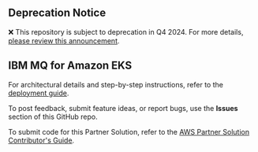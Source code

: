 ## Deprecation Notice

:x: This repository is subject to deprecation in Q4 2024. For more details, [please review this announcement](https://github.com/aws-ia/.announcements/issues/1). 

## IBM MQ for Amazon EKS

For architectural details and step-by-step instructions, refer to the [deployment guide](https://fwd.aws/z5x65?).

To post feedback, submit feature ideas, or report bugs, use the **Issues** section of this GitHub repo.

To submit code for this Partner Solution, refer to the [AWS Partner Solution Contributor's Guide](https://aws-quickstart.github.io/).
